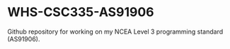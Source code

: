 # WHS-CSC335-AS91906
Github repository for working on my NCEA Level 3 programming standard (AS91906).
